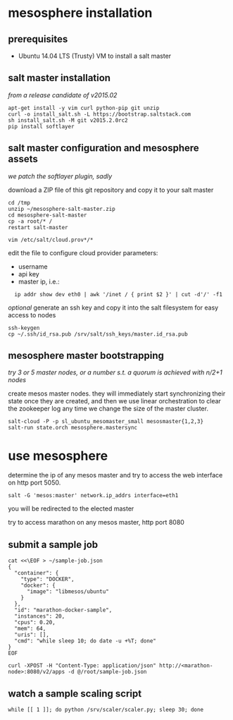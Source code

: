 # mesosphere installation

## prerequisites

 * Ubuntu 14.04 LTS (Trusty) VM to install a salt master

## salt master installation 

_from a release candidate of v2015.02_

```
apt-get install -y vim curl python-pip git unzip
curl -o install_salt.sh -L https://bootstrap.saltstack.com
sh install_salt.sh -M git v2015.2.0rc2
pip install softlayer
```

## salt master configuration and mesosphere assets

_we patch the softlayer plugin, sadly_

download a ZIP file of this git repository and copy it to your salt master

```
cd /tmp
unzip ~/mesosphere-salt-master.zip
cd mesosphere-salt-master
cp -a root/* /
restart salt-master
```

```
vim /etc/salt/cloud.prov*/*
```

edit the file to configure cloud provider parameters:
 * username 
 * api key 
 * master ip, i.e.:

```
  ip addr show dev eth0 | awk '/inet / { print $2 }' | cut -d'/' -f1
```

*optional* generate an ssh key and copy it into the salt filesystem for easy access to nodes

```
ssh-keygen
cp ~/.ssh/id_rsa.pub /srv/salt/ssh_keys/master.id_rsa.pub
```

## mesosphere master bootstrapping  

_try 3 or 5 master nodes, or a number s.t. a quorum is achieved with n/2+1 nodes_


create mesos master nodes.  they will immediately start synchronizing their state once 
they are created, and then we use linear orchestration to clear the zookeeper log any
time we change the size of the master cluster.

```
salt-cloud -P -p sl_ubuntu_mesomaster_small mesosmaster{1,2,3}
salt-run state.orch mesosphere.mastersync
```

# use mesosphere 

determine the ip of any mesos master and try to access the web interface on http port 5050.  

```
salt -G 'mesos:master' network.ip_addrs interface=eth1
```

you will be redirected to the elected master

try to access marathon on any mesos master, http port 8080

## submit a sample job

```
cat <<\EOF > ~/sample-job.json
{
  "container": {
    "type": "DOCKER",
    "docker": {
      "image": "libmesos/ubuntu"
    }
  },
  "id": "marathon-docker-sample",
  "instances": 20,
  "cpus": 0.20,
  "mem": 64,
  "uris": [],
  "cmd": "while sleep 10; do date -u +%T; done"
}
EOF

curl -XPOST -H "Content-Type: application/json" http://<marathon-node>:8080/v2/apps -d @/root/sample-job.json
```

## watch a sample scaling script

```
while [[ 1 ]]; do python /srv/scaler/scaler.py; sleep 30; done
```


